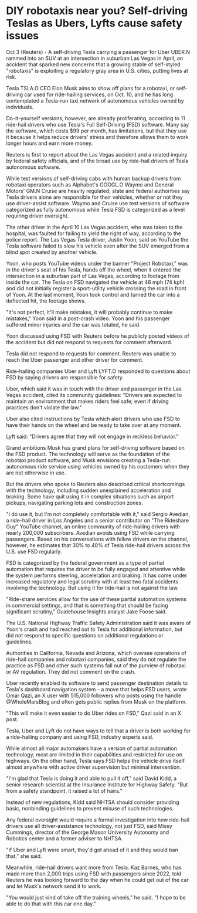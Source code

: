 # DIY robotaxis near you? Self-driving Teslas as Ubers, Lyfts cause safety issues

Oct 3 (Reuters) - A self-driving Tesla carrying a passenger for Uber UBER.N rammed into an SUV at an intersection in suburban Las Vegas in April, an accident that sparked new concerns that a growing stable of self-styled "robotaxis" is exploiting a regulatory gray area in U.S. cities, putting lives at risk.

Tesla TSLA.O CEO Elon Musk aims to show off plans for a robotaxi, or self-driving car used for ride-hailing services, on Oct. 10, and he has long contemplated a Tesla-run taxi network of autonomous vehicles owned by individuals.

Do-it-yourself versions, however, are already proliferating, according to 11 ride-hail drivers who use Tesla's Full Self-Driving (FSD) software. Many say the software, which costs $99 per month, has limitations, but that they use it because it helps reduce drivers' stress and therefore allows them to work longer hours and earn more money.

Reuters is first to report about the Las Vegas accident and a related inquiry by federal safety officials, and of the broad use by ride-hail drivers of Tesla autonomous software.

While test versions of self-driving cabs with human backup drivers from robotaxi operators such as Alphabet's GOOGL.O Waymo and General Motors' GM.N Cruise are heavily regulated, state and federal authorities say Tesla drivers alone are responsible for their vehicles, whether or not they use driver-assist software. Waymo and Cruise use test versions of software categorized as fully autonomous while Tesla FSD is categorized as a level requiring driver oversight.

The other driver in the April 10 Las Vegas accident, who was taken to the hospital, was faulted for failing to yield the right of way, according to the police report. The Las Vegas Tesla driver, Justin Yoon, said on YouTube the Tesla software failed to slow his vehicle even after the SUV emerged from a blind spot created by another vehicle.

Yoon, who posts YouTube videos under the banner "Project Robotaxi," was in the driver's seat of his Tesla, hands off the wheel, when it entered the intersection in a suburban part of Las Vegas, according to footage from inside the car. The Tesla on FSD navigated the vehicle at 46 mph (74 kph) and did not initially register a sport-utility vehicle crossing the road in front of Yoon. At the last moment, Yoon took control and turned the car into a deflected hit, the footage shows.

"It's not perfect, it'll make mistakes, it will probably continue to make mistakes," Yoon said in a post-crash video. Yoon and his passenger suffered minor injuries and the car was totaled, he said.

Yoon discussed using FSD with Reuters before he publicly posted videos of the accident but did not respond to requests for comment afterward.

Tesla did not respond to requests for comment. Reuters was unable to reach the Uber passenger and other driver for comment.

Ride-hailing companies Uber and Lyft LYFT.O responded to questions about FSD by saying drivers are responsible for safety.

Uber, which said it was in touch with the driver and passenger in the Las Vegas accident, cited its community guidelines: "Drivers are expected to maintain an environment that makes riders feel safe; even if driving practices don't violate the law."

Uber also cited instructions by Tesla which alert drivers who use FSD to have their hands on the wheel and be ready to take over at any moment.

Lyft said: "Drivers agree that they will not engage in reckless behavior."

Grand ambitions
Musk has grand plans for self-driving software based on the FSD product. The technology will serve as the foundation of the robotaxi product software, and Musk envisions creating a Tesla-run autonomous ride service using vehicles owned by his customers when they are not otherwise in use.

But the drivers who spoke to Reuters also described critical shortcomings with the technology, including sudden unexplained acceleration and braking. Some have quit using it in complex situations such as airport pickups, navigating parking lots and construction zones.

"I do use it, but I'm not completely comfortable with it," said Sergio Avedian, a ride-hail driver in Los Angeles and a senior contributor on "The Rideshare Guy" YouTube channel, an online community of ride-hailing drivers with nearly 200,000 subscribers. Avedian avoids using FSD while carrying passengers. Based on his conversations with fellow drivers on the channel, however, he estimates that 30% to 40% of Tesla ride-hail drivers across the U.S. use FSD regularly.

FSD is categorized by the federal government as a type of partial automation that requires the driver to be fully engaged and attentive while the system performs steering, acceleration and braking. It has come under increased regulatory and legal scrutiny with at least two fatal accidents involving the technology. But using it for ride-hail is not against the law.

"Ride-share services allow for the use of these partial automation systems in commercial settings, and that is something that should be facing significant scrutiny," Guidehouse Insights analyst Jake Foose said.

The U.S. National Highway Traffic Safety Administration said it was aware of Yoon's crash and had reached out to Tesla for additional information, but did not respond to specific questions on additional regulations or guidelines.

Authorities in California, Nevada and Arizona, which oversee operations of ride-hail companies and robotaxi companies, said they do not regulate the practice as FSD and other such systems fall out of the purview of robotaxi or AV regulation. They did not comment on the crash.

Uber recently enabled its software to send passenger destination details to Tesla's dashboard navigation system - a move that helps FSD users, wrote Omar Qazi, an X user with 515,000 followers who posts using the handle @WholeMarsBlog and often gets public replies from Musk on the platform.

"This will make it even easier to do Uber rides on FSD," Qazi said in an X post.

Tesla, Uber and Lyft do not have ways to tell that a driver is both working for a ride-hailing company and using FSD, industry experts said.

While almost all major automakers have a version of partial automation technology, most are limited in their capabilities and restricted for use on highways. On the other hand, Tesla says FSD helps the vehicle drive itself almost anywhere with active driver supervision but minimal intervention.

"I'm glad that Tesla is doing it and able to pull it off," said David Kidd, a senior research scientist at the Insurance Institute for Highway Safety. "But from a safety standpoint, it raised a lot of hairs."

Instead of new regulations, Kidd said NHTSA should consider providing basic, nonbinding guidelines to prevent misuse of such technologies.

Any federal oversight would require a formal investigation into how ride-hail drivers use all driver-assistance technology, not just FSD, said Missy Cummings, director of the George Mason University Autonomy and Robotics center and a former adviser to NHTSA.

"If Uber and Lyft were smart, they'd get ahead of it and they would ban that," she said.

Meanwhile, ride-hail drivers want more from Tesla. Kaz Barnes, who has made more than 2,000 trips using FSD with passengers since 2022, told Reuters he was looking forward to the day when he could get out of the car and let Musk's network send it to work.

"You would just kind of take off the training wheels," he said. "I hope to be able to do that with this car one day."